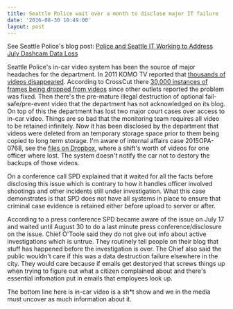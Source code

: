 ```yaml
---
title: Seattle Police wait over a month to disclose major IT failure
date: '2016-08-30 10:49:00'
layout: post
---
```

See Seattle Police's blog post: [Police and Seattle IT Working to Address July Dashcam Data Loss](http://spdblotter.seattle.gov/2016/08/30/police-and-seattle-it-working-to-address-july-dashcam-data-loss/)

Seattle Police's in-car video system has been the source of major headaches for the department. In 2011 KOMO TV reported that [thousands of videos disappeared](http://www.seattlepi.com/local/komo/article/Records-show-Seattle-police-lost-thousands-of-2180898.php). According to CrossCut there [30,000 instances of frames being dropped from videos](http://crosscut.com/2016/07/missing-dash-cam-video-raises-questions-about-police-oversight/) since other outlets reported the problem was fixed. Then there's the pre-mature illegal destruction of optional fail-safe/pre-event video that the department has not acknowledged on its blog. On top of this the department has lost two major court cases over access to in-car video. Things are so bad that the monitoring team requires all video to be retained infinitely. Now it has been disclosed by the department that videos were deleted from an temporary storage space prior to them being copied to long term storage. I'm aware of internal affairs case 2015OPA-0768, see the [files on Dropbox](https://www.dropbox.com/sh/7byseorkhzrm55l/AADVrQdNdQmNXvTThgiYHMuSa?dl=0), where a shift's worth of videos for one officer where lost. The system doesn't notify the car not to destory the backups of those videos. 

On a conference call SPD explained that it waited for all the facts before disclosing this issue which is contrary to how it handles officer involved shootings and other incidents still under investigation. What this case demonstrates is that SPD does not have all systems in place to ensure that criminal case evidence is retained either before upload to server or after. 

According to a press conference SPD became aware of the issue on July 17 and waited until August 30 to do a last minute press conference/disclosure on the issue. Chief O'Toole said they do not give out info about active investigations which is untrue. They routinely tell people on their blog that stuff has happened before the investigation is over. The Chief also said the public wouldn't care if this was a data destruction failure elsewhere in the city. They would care because if emails get destoryed that screws things up when trying to figure out what a citizen complained about and there's essential infomation put in emails that employees look up.

The bottom line here is in-car video is a sh*t show and we in the media must uncover as much information about it.
